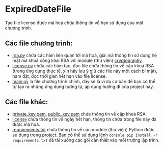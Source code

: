# ExpiredDateFile
Tạo file license được mã hoá chứa thông tin về hạn sử dụng của một chương trình.

## Các file chương trình:
- <a href="https://github.com/Qyt0109/ExpiredDateFile/blob/main/rsa.py">rsa.py</a> chứa các hàm liên quan tới mã hoá, giải mã thông tin sử dụng hệ mật mã khoá công khai RSA với module (thư viện) <a href="https://cryptography.io">cryptography</a>.
- <a href="https://github.com/Qyt0109/ExpiredDateFile/blob/main/license.py">license.py</a> chứa các hàm tạo, đọc file chứa thông tin về cặp khoá RSA (trong ứng dụng thực tế, xin hãy lưu ý giữ các file này một cách bí mật), hàm đặt, đọc thời gian hết hạn vào file license.
- <a href="https://github.com/Qyt0109/ExpiredDateFile/blob/main/main.py">main.py</a> là file chương trình chính, đây sẽ là ví dụ cơ bản để bạn có thể tự tạo ra những ứng dụng tương tự, áp dụng hướng đi của project này.

## Các file khác:
- <a href="https://github.com/Qyt0109/ExpiredDateFile/blob/main/private_key.pem">private_key.pem</a>, <a href="https://github.com/Qyt0109/ExpiredDateFile/blob/main/public_key.pem">public_key.pem</a> chứa thông tin về cặp khoá RSA.
- <a href="https://github.com/Qyt0109/ExpiredDateFile/blob/main/license">license</a> chứa thông tin về ngày hết hạn, thông tin chứa trong file này đã được mã hoá.
- <a href="https://github.com/Qyt0109/ExpiredDateFile/blob/main/requirements.txt">requirements.txt</a> chứa thông tin về các module (thư viện) Python được sử dụng trong project. Bạn có thể sử dụng lệnh ```console pip install -r requirements.txt``` để tải xuống các gói cần thiết vào môi trường lập trình.
